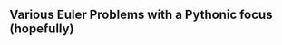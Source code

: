 Various Euler Problems with a Pythonic focus (hopefully)
--------------------------------------------------------

